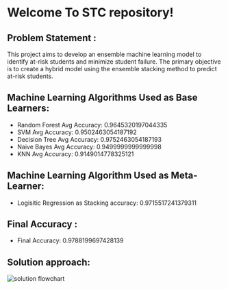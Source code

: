 # Welcome To STC repository!

## Problem Statement : 
This project aims to develop an ensemble machine learning model to identify at-risk students and minimize student failure. The primary objective is to create a hybrid model using the ensemble stacking method to predict at-risk students.

## Machine Learning Algorithms Used as Base Learners:
- Random Forest Avg Accuracy: 0.9645320197044335
- SVM Avg Accuracy: 0.9502463054187192
- Decision Tree Avg Accuracy: 0.9752463054187193
- Naive Bayes Avg Accuracy: 0.9499999999999998
- KNN Avg Accuracy: 0.9149014778325121


## Machine Learning Algorithm Used as Meta-Learner:
- Logisitic Regression as Stacking accuracy: 0.9715517241379311

## Final Accuracy :
- Final Accuracy: 0.9788199697428139
  
## Solution approach:

![solution flowchart](https://res.cloudinary.com/drmf1p99g/image/upload/v1727248169/lpdcnktzr9gi3yeikhgt.png)
